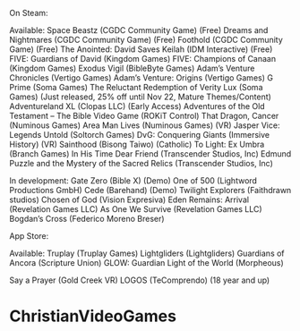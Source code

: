 On Steam:

  Available:
  Space Beastz (CGDC Community Game) (Free)
  Dreams and Nightmares (CGDC Community Game) (Free)
  Foothold (CGDC Community Game) (Free)
  The Anointed: David Saves Keilah (IDM Interactive) (Free)
  FIVE: Guardians of David (Kingdom Games)
  FIVE: Champions of Canaan (Kingdom Games)
  Exodus Vigil (BibleByte Games)
  Adam’s Venture Chronicles (Vertigo Games)
  Adam’s Venture: Origins (Vertigo Games)
  G Prime (Soma Games)
  The Reluctant Redemption of Verity Lux (Soma Games) (Just released, 25% off until Nov 22, Mature Themes/Content)
  Adventureland XL (Clopas LLC) (Early Access)
  Adventures of the Old Testament – The Bible Video Game (ROKiT Control)
  That Dragon, Cancer (Numinous Games)
  Area Man Lives (Numinous Games) (VR)
  Jasper Vice: Legends Untold (Soltorch Games)
  DvG: Conquering Giants (Immersive History) (VR)
  Sainthood (Bisong Taiwo) (Catholic)
  To Light: Ex Umbra (Branch Games)
  In His Time
  Dear Friend (Transcender Studios, Inc)
  Edmund Puzzle and the Mystery of the Sacred Relics (Transcender Studios, Inc)

  In development:
  Gate Zero (Bible X) (Demo)
  One of 500 (Lightword Productions GmbH)
  Cede (Barehand) (Demo)
  Twilight Explorers (Faithdrawn studios)
  Chosen of God (Vision Expresiva)
  Eden Remains: Arrival (Revelation Games LLC)
  As One We Survive (Revelation Games LLC)
  Bogdan’s Cross (Federico Moreno Breser)

App Store:

  Available:
  Truplay (Truplay Games)
  Lightgliders (Lightgliders)
  Guardians of Ancora (Scripture Union)
  GLOW: Guardian Light of the World (Morpheous)

Say a Prayer (Gold Creek VR)
LOGOS (TeComprendo) (18 year and up)
# ChristianVideoGames

